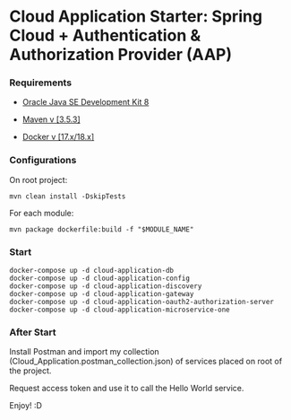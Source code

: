 # Cloud Application Starter: Spring Cloud + Authentication & Authorization Provider (AAP)

### Requirements

- [Oracle Java SE Development Kit 8](http://www.oracle.com/technetwork/java/javase/downloads/jdk8-downloads-2133151.html)

- [Maven v [3.5.3]](http://maven.apache.org/download.cgi)

- [Docker v [17.x/18.x]](https://docs.docker.com/install/#supported-platforms)

### Configurations
On root project:
```shell 
mvn clean install -DskipTests
```
For each module:
```shell 
mvn package dockerfile:build -f "$MODULE_NAME"
```

### Start
```shell 
docker-compose up -d cloud-application-db
docker-compose up -d cloud-application-config
docker-compose up -d cloud-application-discovery
docker-compose up -d cloud-application-gateway
docker-compose up -d cloud-application-oauth2-authorization-server
docker-compose up -d cloud-application-microservice-one
```

### After Start
Install Postman and import my collection (Cloud_Application.postman_collection.json) of services placed on root of the project.

Request access token and use it to call the Hello World service.

Enjoy! :D


